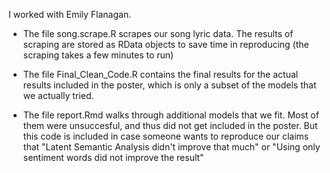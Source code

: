 I worked with Emily Flanagan.

- The file song.scrape.R scrapes our song lyric data. The results of scraping are stored as RData objects to save time in reproducing (the scraping takes a few minutes to run)

- The file Final_Clean_Code.R contains the final results for the actual results included in the poster, which is only a subset of the models that we actually tried.

- The file report.Rmd walks through additional models that we fit. Most of them were unsuccesful, and thus did not get included in the poster. But this code is included in case someone wants to reproduce our claims that "Latent Semantic Analysis didn't improve that much" or "Using only sentiment words did not improve the result"




